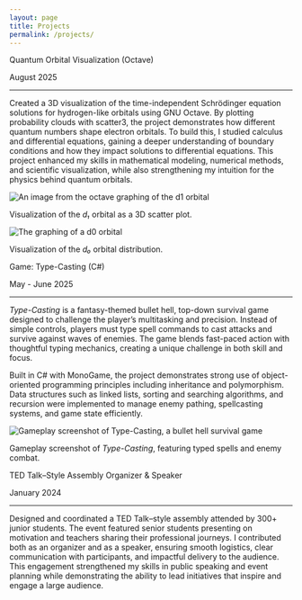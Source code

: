 ```yaml
---
layout: page
title: Projects
permalink: /projects/
---
```


<div class="project-card">
    <p class="project-title">Quantum Orbital Visualization (Octave)</p>
    <p class="project-date">August 2025</p>
    <hr class="solid">
    <p class="project-description">
Created a 3D visualization of the time-independent Schrödinger equation solutions for hydrogen-like orbitals using GNU Octave. By plotting probability clouds with scatter3, the project demonstrates how different quantum numbers shape electron orbitals. To build this, I studied calculus and differential equations, gaining a deeper understanding of boundary conditions and how they impact solutions to differential equations. This project enhanced my skills in mathematical modeling, numerical methods, and scientific visualization, while also strengthening my intuition for the physics behind quantum orbitals.</p>
    <img class="project-img" src="/burchardtang.github.io/images/Orbital322.png" alt="An image from the octave graphing of the d1 orbital">
    <p class="project-img-caption">Visualization of the <em>d₁</em> orbital as a 3D scatter plot.</p>
    <img class="project-img" src="/burchardtang.github.io/images/Orbital320.png" alt="The graphing of a d0 orbital">
    <p class="project-img-caption">Visualization of the <em>d₀</em> orbital distribution.</p>
</div>

<div class="project-card">
    <p class="project-title">Game: Type-Casting (C#)</p>
    <p class="project-date">May - June 2025</p>
    <hr class="solid">
    <p class="project-description">
        <em>Type-Casting</em> is a fantasy-themed bullet hell, top-down survival game designed to challenge the player’s multitasking and precision. 
        Instead of simple controls, players must type spell commands to cast attacks and survive against waves of enemies. 
        The game blends fast-paced action with thoughtful typing mechanics, creating a unique challenge in both skill and focus.
    </p>
    <p class="project-description">
        Built in C# with MonoGame, the project demonstrates strong use of object-oriented programming principles including inheritance and polymorphism. 
        Data structures such as linked lists, sorting and searching algorithms, and recursion were implemented to manage enemy pathing, spellcasting systems, and game state efficiently. 
    </p>
    <img class="project-img" src="/burchardtang.github.io/images/TypeCasting.png" alt="Gameplay screenshot of Type-Casting, a bullet hell survival game">
    <p class="project-img-caption">Gameplay screenshot of <em>Type-Casting</em>, featuring typed spells and enemy combat.</p>
</div>

<div class="project-card">
    <p class="project-title">TED Talk–Style Assembly Organizer & Speaker</p>
    <p class="project-date">January 2024</p>
    <hr class="solid">
    <p class="project-description">
        Designed and coordinated a TED Talk–style assembly attended by 300+ junior students. The event featured senior students presenting on motivation and teachers sharing their professional journeys. I contributed both as an organizer and as a speaker, ensuring smooth logistics, clear communication with participants, and impactful delivery to the audience. 
        This engagement strengthened my skills in public speaking and event planning while demonstrating the ability to lead initiatives that inspire and engage a large audience.
    </p>
</div>